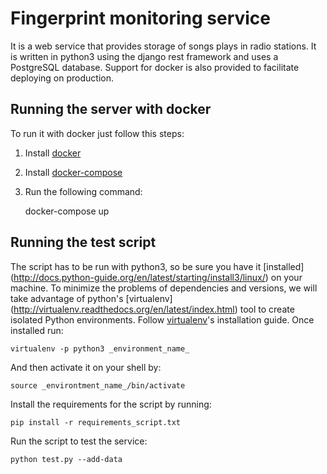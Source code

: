 # Fingerprint monitoring service
It is a web service that provides storage of songs plays in radio stations. It is written in python3 using the django
rest framework and uses a PostgreSQL database. Support for docker is also provided to facilitate deploying on production.

## Running the server with docker
To run it with docker just follow this steps:

1. Install [docker](https://docs.docker.com/engine/installation/)
2. Install [docker-compose](https://docs.docker.com/compose/install/)
3. Run the following command:

    docker-compose up

## Running the test script
The script has to be run with python3, so be sure you have it [installed] (http://docs.python-guide.org/en/latest/starting/install3/linux/) on your machine.
To minimize the problems of dependencies and versions, we will take advantage of python's
[virtualenv] (http://virtualenv.readthedocs.org/en/latest/index.html) tool to create isolated Python environments.
Follow [virtualenv](http://virtualenv.readthedocs.org/en/latest/virtualenv.html#installation)'s installation guide.
Once installed run:

    virtualenv -p python3 _environment_name_

And then activate it on your shell by:

    source _environtment_name_/bin/activate

Install the requirements for the script by running:

    pip install -r requirements_script.txt

Run the script to test the service:

    python test.py --add-data
